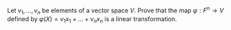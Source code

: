 Let $v_1,\dots,v_n$ be elements of a vector space $V$. Prove that the map $\varphi:F^n\to V$ defined by $\varphi(X)=v_1x_1+\dots+v_nx_n$ is a linear transformation.